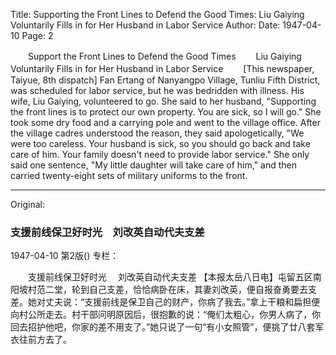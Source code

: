 Title: Supporting the Front Lines to Defend the Good Times: Liu Gaiying Voluntarily Fills in for Her Husband in Labor Service
Author:
Date: 1947-04-10
Page: 2

　　Support the Front Lines to Defend the Good Times
　　Liu Gaiying Voluntarily Fills in for Her Husband in Labor Service
　　[This newspaper, Taiyue, 8th dispatch] Fan Ertang of Nanyangpo Village, Tunliu Fifth District, was scheduled for labor service, but he was bedridden with illness. His wife, Liu Gaiying, volunteered to go. She said to her husband, "Supporting the front lines is to protect our own property. You are sick, so I will go." She took some dry food and a carrying pole and went to the village office. After the village cadres understood the reason, they said apologetically, "We were too careless. Your husband is sick, so you should go back and take care of him. Your family doesn't need to provide labor service." She only said one sentence, "My little daughter will take care of him," and then carried twenty-eight sets of military uniforms to the front.



<hr /> 

Original: 


### 支援前线保卫好时光　刘改英自动代夫支差

1947-04-10
第2版()
专栏：

　　支援前线保卫好时光
  　刘改英自动代夫支差
    【本报太岳八日电】屯留五区南阳坡村范二堂，轮到自己支差，恰恰病卧在床，其妻刘改英，便自报奋勇要去支差。她对丈夫说：“支援前线是保卫自己的财产，你病了我去。”拿上干粮和扁担便向村公所走去。村干部问明原因后，很抱歉的说：“俺们太粗心，你男人病了，你回去招护他吧，你家的差不用支了。”她只说了一句“有小女照管”，便挑了廿八套军衣往前方去了。
